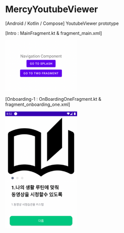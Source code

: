 # MercyYoutubeViewer
[Android / Kotlin / Compose] YoutubeViewer prototype

[Intro : MainFragment.kt & fragment_main.xml]

<div>
<img src="https://github.com/DonggeunJung/MercyYoutubeViewer/blob/main/Mercy_Capture02.png?raw=true width="180px" height="160px"></img>
</div>
<pr>



[Onboarding-1 : OnBoardingOneFragment.kt & fragment_onboarding_one.xml]

<div>
<img src="https://github.com/DonggeunJung/MercyYoutubeViewer/blob/main/Mercy_Capture03.png?raw=true width="220px" height="370px"></img>
</div>
<pr>


